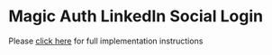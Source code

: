 # Magic Auth LinkedIn Social Login

Please [click here](https://magic.link/docs/auth/login-methods/social-logins/integration/social-providers/linkedin) for full implementation instructions
